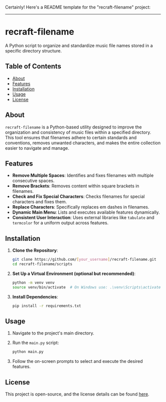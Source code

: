 Certainly! Here's a README template for the "recraft-filename" project:

---

# recraft-filename

A Python script to organize and standardize music file names stored in a specific directory structure.

## Table of Contents

- [About](#about)
- [Features](#features)
- [Installation](#installation)
- [Usage](#usage)
- [License](#license)

## About

`recraft-filename` is a Python-based utility designed to improve the organization and consistency of music files within a specified directory. This tool ensures that filenames adhere to certain standards and conventions, removes unwanted characters, and makes the entire collection easier to navigate and manage.

## Features

- **Remove Multiple Spaces**: Identifies and fixes filenames with multiple consecutive spaces.
- **Remove Brackets**: Removes content within square brackets in filenames.
- **Check and Fix Special Characters**: Checks filenames for special characters and fixes them.
- **Replace Characters**: Specifically replaces em dashes in filenames.
- **Dynamic Main Menu**: Lists and executes available features dynamically.
- **Consistent User Interaction**: Uses external libraries like `tabulate` and `termcolor` for a uniform output across features.

## Installation

1. **Clone the Repository**:
   ```bash
   git clone https://github.com/[your_username]/recraft-filename.git
   cd recraft-filename/scripts
   ```

2. **Set Up a Virtual Environment (optional but recommended)**:
   ```bash
   python -m venv venv
   source venv/bin/activate  # On Windows use: .\venv\Scripts\activate
   ```

3. **Install Dependencies**:
   ```bash
   pip install -r requirements.txt
   ```

## Usage

1. Navigate to the project's main directory.
2. Run the `main.py` script:
   ```bash
   python main.py
   ```

3. Follow the on-screen prompts to select and execute the desired features.

## License

This project is open-source, and the license details can be found [here](LICENSE).